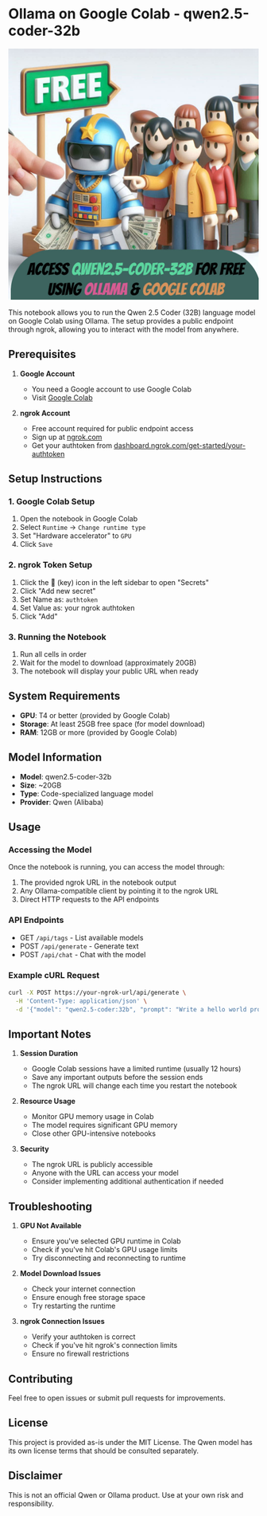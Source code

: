 # Ollama on Google Colab - qwen2.5-coder-32b

![Header](header.jpg)

This notebook allows you to run the Qwen 2.5 Coder (32B) language model on Google Colab using Ollama. The setup provides a public endpoint through ngrok, allowing you to interact with the model from anywhere.

## Prerequisites

1. **Google Account**
   - You need a Google account to use Google Colab
   - Visit [Google Colab](https://colab.research.google.com/)

2. **ngrok Account**
   - Free account required for public endpoint access
   - Sign up at [ngrok.com](https://ngrok.com)
   - Get your authtoken from [dashboard.ngrok.com/get-started/your-authtoken](https://dashboard.ngrok.com/get-started/your-authtoken)

## Setup Instructions

### 1. Google Colab Setup

1. Open the notebook in Google Colab
2. Select `Runtime` -> `Change runtime type`
3. Set "Hardware accelerator" to `GPU`
4. Click `Save`

### 2. ngrok Token Setup

1. Click the 🔑 (key) icon in the left sidebar to open "Secrets"
2. Click "Add new secret"
3. Set Name as: `authtoken`
4. Set Value as: your ngrok authtoken
5. Click "Add"

### 3. Running the Notebook

1. Run all cells in order
2. Wait for the model to download (approximately 20GB)
3. The notebook will display your public URL when ready

## System Requirements

- **GPU**: T4 or better (provided by Google Colab)
- **Storage**: At least 25GB free space (for model download)
- **RAM**: 12GB or more (provided by Google Colab)

## Model Information

- **Model**: qwen2.5-coder-32b
- **Size**: ~20GB
- **Type**: Code-specialized language model
- **Provider**: Qwen (Alibaba)

## Usage

### Accessing the Model

Once the notebook is running, you can access the model through:

1. The provided ngrok URL in the notebook output
2. Any Ollama-compatible client by pointing it to the ngrok URL
3. Direct HTTP requests to the API endpoints

### API Endpoints

- GET `/api/tags` - List available models
- POST `/api/generate` - Generate text
- POST `/api/chat` - Chat with the model

### Example cURL Request

```bash
curl -X POST https://your-ngrok-url/api/generate \
  -H 'Content-Type: application/json' \
  -d '{"model": "qwen2.5-coder:32b", "prompt": "Write a hello world program in Python"}'
```

## Important Notes

1. **Session Duration**
   - Google Colab sessions have a limited runtime (usually 12 hours)
   - Save any important outputs before the session ends
   - The ngrok URL will change each time you restart the notebook

2. **Resource Usage**
   - Monitor GPU memory usage in Colab
   - The model requires significant GPU memory
   - Close other GPU-intensive notebooks

3. **Security**
   - The ngrok URL is publicly accessible
   - Anyone with the URL can access your model
   - Consider implementing additional authentication if needed

## Troubleshooting

1. **GPU Not Available**
   - Ensure you've selected GPU runtime in Colab
   - Check if you've hit Colab's GPU usage limits
   - Try disconnecting and reconnecting to runtime

2. **Model Download Issues**
   - Check your internet connection
   - Ensure enough free storage space
   - Try restarting the runtime

3. **ngrok Connection Issues**
   - Verify your authtoken is correct
   - Check if you've hit ngrok's connection limits
   - Ensure no firewall restrictions

## Contributing

Feel free to open issues or submit pull requests for improvements.

## License

This project is provided as-is under the MIT License. The Qwen model has its own license terms that should be consulted separately.

## Disclaimer

This is not an official Qwen or Ollama product. Use at your own risk and responsibility.
